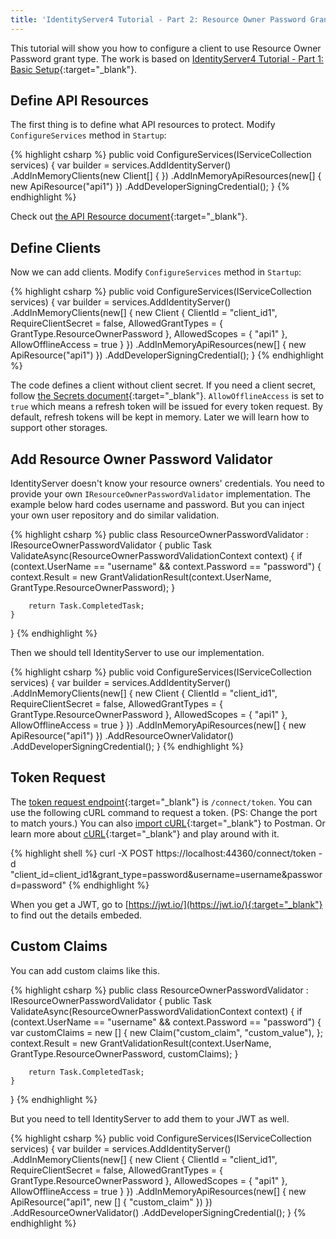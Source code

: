 ```yaml
---
title: 'IdentityServer4 Tutorial - Part 2: Resource Owner Password Grant Type'
---
```

This tutorial will show you how to configure a client to use Resource Owner Password grant type. The work is based on [IdentityServer4 Tutorial - Part 1: Basic Setup](https://dujushi.github.io/2019/07/02/IdentityServer4-Tutorial-Basic-Setup.html){:target="_blank"}. 

## Define API Resources
The first thing is to define what API resources to protect. Modify `ConfigureServices` method in `Startup`:

{% highlight csharp %}
public void ConfigureServices(IServiceCollection services)
{
    var builder = services.AddIdentityServer()
        .AddInMemoryClients(new Client[] { })
        .AddInMemoryApiResources(new[]
        {
            new ApiResource("api1")
        })
        .AddDeveloperSigningCredential();
}
{% endhighlight %}

Check out [the API Resource document](http://docs.identityserver.io/en/latest/reference/api_resource.html){:target="_blank"}.

## Define Clients
Now we can add clients. Modify `ConfigureServices` method in `Startup`:

{% highlight csharp %}
public void ConfigureServices(IServiceCollection services)
{
    var builder = services.AddIdentityServer()
        .AddInMemoryClients(new[]
        {
            new Client
            {
                ClientId = "client_id1",
                RequireClientSecret = false,
                AllowedGrantTypes = { GrantType.ResourceOwnerPassword },
                AllowedScopes = { "api1" },
                AllowOfflineAccess = true
            }
        })
        .AddInMemoryApiResources(new[]
        {
            new ApiResource("api1")
        })
        .AddDeveloperSigningCredential();
}
{% endhighlight %}

The code defines a client without client secret. If you need a client secret, follow [the Secrets document](http://docs.identityserver.io/en/latest/topics/secrets.html){:target="_blank"}. `AllowOfflineAccess` is set to `true` which means a refresh token will be issued for every token request. By default, refresh tokens will be kept in memory. Later we will learn how to support other storages. 

## Add Resource Owner Password Validator
IdentityServer doesn't know your resource owners' credentials. You need to provide your own `IResourceOwnerPasswordValidator` implementation. The example below hard codes username and password. But you can inject your own user repository and do similar validation. 

{% highlight csharp %}
public class ResourceOwnerPasswordValidator : IResourceOwnerPasswordValidator
{
    public Task ValidateAsync(ResourceOwnerPasswordValidationContext context)
    {
        if (context.UserName == "username" && context.Password == "password")
        {
            context.Result = new GrantValidationResult(context.UserName, GrantType.ResourceOwnerPassword);
        }

        return Task.CompletedTask;
    }
}
{% endhighlight %}

Then we should tell IdentityServer to use our implementation.

{% highlight csharp %}
public void ConfigureServices(IServiceCollection services)
{
    var builder = services.AddIdentityServer()
        .AddInMemoryClients(new[]
        {
            new Client
            {
                ClientId = "client_id1",
                RequireClientSecret = false,
                AllowedGrantTypes = { GrantType.ResourceOwnerPassword },
                AllowedScopes = { "api1" },
                AllowOfflineAccess = true
            }
        })
        .AddInMemoryApiResources(new[]
        {
            new ApiResource("api1")
        })
        .AddResourceOwnerValidator<ResourceOwnerPasswordValidator>()
        .AddDeveloperSigningCredential();
}
{% endhighlight %}

## Token Request
The [token request endpoint](http://docs.identityserver.io/en/latest/endpoints/token.html){:target="_blank"} is `/connect/token`. You can use the following cURL command to request a token. (PS: Change the port to match yours.) You can also [import cURL](https://learning.getpostman.com/docs/postman/collections/data_formats/#importing-curl){:target="_blank"} to Postman. Or learn more about [cURL](https://curl.haxx.se/docs/httpscripting.html){:target="_blank"} and play around with it.

{% highlight shell %}
curl -X POST https://localhost:44360/connect/token -d "client_id=client_id1&grant_type=password&username=username&password=password"
{% endhighlight %}

When you get a JWT, go to [https://jwt.io/](https://jwt.io/){:target="_blank"} to find out the details embeded.

## Custom Claims
You can add custom claims like this. 

{% highlight csharp %}
public class ResourceOwnerPasswordValidator : IResourceOwnerPasswordValidator
{
    public Task ValidateAsync(ResourceOwnerPasswordValidationContext context)
    {
        if (context.UserName == "username" && context.Password == "password")
        {
            var customClaims = new []
            {
                new Claim("custom_claim", "custom_value"), 
            };
            context.Result = new GrantValidationResult(context.UserName, GrantType.ResourceOwnerPassword, customClaims);
        }

        return Task.CompletedTask;
    }
}
{% endhighlight %}

But you need to tell IdentityServer to add them to your JWT as well.

{% highlight csharp %}
public void ConfigureServices(IServiceCollection services)
{
    var builder = services.AddIdentityServer()
        .AddInMemoryClients(new[]
        {
            new Client
            {
                ClientId = "client_id1",
                RequireClientSecret = false,
                AllowedGrantTypes = { GrantType.ResourceOwnerPassword },
                AllowedScopes = { "api1" },
                AllowOfflineAccess = true
            }
        })
        .AddInMemoryApiResources(new[]
        {
            new ApiResource("api1", new [] { "custom_claim" })
        })
        .AddResourceOwnerValidator<ResourceOwnerPasswordValidator>()
        .AddDeveloperSigningCredential();
}
{% endhighlight %}